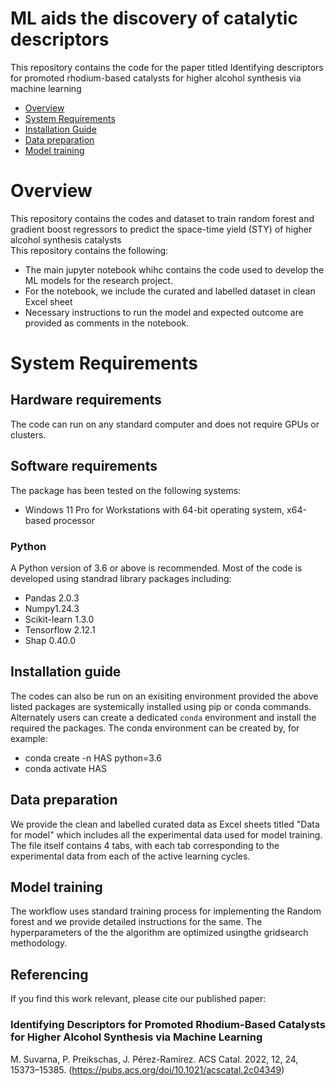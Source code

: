 # ML aids the discovery of catalytic descriptors 

This repository contains the code for the paper titled Identifying descriptors for promoted rhodium-based catalysts for higher alcohol synthesis via machine learning

- [Overview](#overview)
- [System Requirements](#system-requirements)
- [Installation Guide](#installation-guide)
- [Data preparation](#data-preparation)
- [Model training](#training)

# Overview

This repository contains the codes and dataset to train random forest and gradient boost regressors to predict the space-time yield (STY) of higher alcohol synthesis catalysts  
This repository contains the following:

* The main jupyter notebook whihc contains the code used to develop the ML models for the research project.
* For the notebook, we include the curated and labelled dataset in clean Excel sheet
* Necessary instructions to run the model and expected outcome are provided as comments in the notebook.

# System Requirements

## Hardware requirements
The code can run on any standard computer and does not require GPUs or clusters.

## Software requirements
The package has been tested on the following systems:
+ Windows 11 Pro for Workstations with 64-bit operating system, x64-based processor

### Python

A Python version of 3.6 or above is recommended. Most of the code is developed using standrad library packages including:

* Pandas 2.0.3 
* Numpy1.24.3 
* Scikit-learn 1.3.0
* Tensorflow 2.12.1
* Shap 0.40.0

## Installation guide

The codes can also be run on an exisiting environment provided the above listed packages are systemically installed using pip or conda commands.
Alternately users can create a dedicated `conda` environment and install the required the packages. The conda environment can be created by, for example:

* conda create -n HAS python=3.6
* conda activate HAS


## Data preparation

We provide the clean and labelled curated data as Excel sheets titled "Data for model" which includes all the experimental data used for model training. The file itself contains 4 tabs, with each tab corresponding to the experimental data from each of the active learning cycles.

## Model training

The workflow uses standard training process for implementing the Random forest and we provide detailed instructions for the same. The hyperparameters of the the algorithm are optimized usingthe gridsearch methodology. 

## Referencing

If you find this work relevant, please cite our published paper:

### Identifying Descriptors for Promoted Rhodium-Based Catalysts for Higher Alcohol Synthesis via Machine Learning
 M. Suvarna, P. Preikschas, J. Pérez-Ramírez.
ACS Catal. 2022, 12, 24, 15373–15385. (https://pubs.acs.org/doi/10.1021/acscatal.2c04349)
